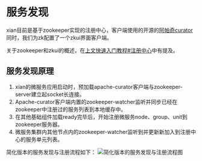 # 服务发现
xian目前是基于zookeeper实现的注册中心，客户端使用的开源的[阿帕奇curator](https://curator.apache.org)
同时，我们为zk配置了一个zkui界面客户端。

关于zookeeper和zkui的概述，在[上文快速入门教程#注册中心](https://github.com/xiancloud/xian/blob/master/doc/zh_CN/quickStart.md#注册中心)中有提及。

## 服务发现原理
1. xian的微服务应用启动时，预加载apache-curator客户端与zookeeper-server建立起socket长连接。
2. Apache-curator客户端内置的zookeeper-watcher监听并同步已经在zookeeper中注册过的服务列表到本地缓存中。
3. 在其他基础组件加载ready完毕后，开始注册微服务node、group、unit到zookeeper服务器。
4. 微服务集群内其他节点内的zookeeper-watcher监听到并更新新加入到注册中心的服务单元列表。

简化版本的服务发现与注册流程如下：
![简化版本的服务发现与注册流程图](http://processon.com/chart_image/5cd06c53e4b01941c8c89211.png?_=1557165367437)
